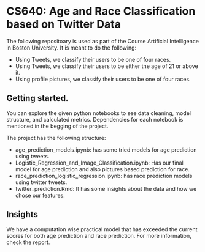 # CS640: Age and Race Classification based on Twitter Data
The following repositoary is used as part of the Course Artificial Intelligence in Boston University. It is meant to do the following:
- Using Tweets, we classify their users to be one of four races.
- Using Tweets, we classify their users to be either the age of 21 or above it.
- Using profile pictures, we classify their users to be one of four races.

## Getting started.
You can explore the given python notebooks to see data cleaning, model structure, and calculated metrics. Dependencies for each notebook is mentioned in the begging of the project.

The project has the following structure:
- age_prediction_models.ipynb: has some tried models for age prediction using tweets.
- Logistic_Regression_and_Image_Classification.ipynb: Has our final model for age prediction and also pictures based prediction for race.
- race_prediction_logistic_regression.ipynb: has race prediction models using twitter tweets.
- twitter_prediction.Rmd: It has some insights about the data and how we chose our features.

## Insights
We have a computation wise practical model that has exceeded the current scores for both age prediction and race prediction. For more information, check the report.